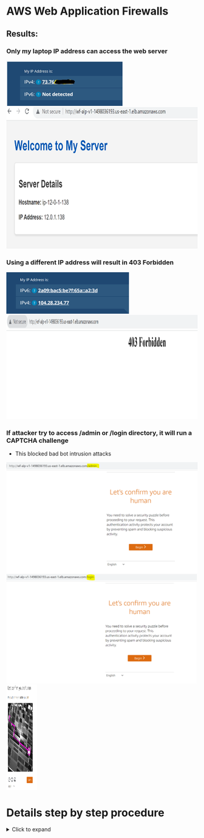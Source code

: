 # AWS Web Application Firewalls
## Results:
### Only my laptop IP address can access the web server
<img src="/WAF/s28.jpg" width="306" height="118">
<img src="/WAF/s18.PNG" width="789" height="372">

### Using a different IP address will result in 403 Forbidden
<img src="/WAF/s27.PNG" width="323" height="109">
<img src="/WAF/s26.PNG" width="1134" height="274">

### If attacker try to access /admin or /login directory, it will run a CAPTCHA challenge
- This blocked bad bot intrusion attacks

<img src="/WAF/s34.PNG" width="505" height="291">
<img src="/WAF/s35.PNG" width="502" height="287">
<img src="/WAF/s36.PNG" width="81" height="277">

# Details step by step procedure

<details>
  <summary>Click to expand</summary>

## Step 1: Create VPC
<img src="/WAF/s1.PNG">

## Step 2: Create Internet Gateway
<img src="/WAF/s2.PNG">

## Step 3: Create Subnet
<img src="/WAF/s3.PNG">

### Subsnet Setting part 1
<img src="/WAF/s4.PNG">

### Subsnet Setting part 2
<img src="/WAF/s5.PNG">

## Step 4: Create a Route table
<img src="/WAF/s6.PNG">

### Set Route table association 
<img src="/WAF/s7.PNG">

### Allow everyone on internet access the resource in the subnet
<img src="/WAF/s8.PNG">

## Step 5: Create a EC2 instance
<img src="/WAF/s9.PNG" width="796" height="832">

### Generate a new key pair if there is not existing one
<img src="/WAF/s10.PNG" width="797" height="499">

### Connnet to existing VPC and subnet, enable public IP
<img src="/WAF/s11.PNG">

### Add a new security rule for port 80 and allow it from anywhere 
<img src="/WAF/s12.PNG">

### Scorll down to advanced details and located to the userdata section, intall the Apache server and create simple web page
- I paste the completed server setup code in "apache_server.txt"

<img src="/WAF/s13.PNG" width="652" height="471">

## Step 5: Create a Target groups
- Connect it to existing VPC
- In next step, select the avaiable instaces and click "include as pending below" button to finished the setup.

<img src="/WAF/s14.PNG">

## Step 6: Create a Application Load Balancer
<img src="/WAF/s15.PNG">

### Configure VPC and subnet setting, and select the security group created in EC2 instance
- In listen and routing section, select the target group we create in step 5

<img src="/WAF/s16.PNG">

### Here is what the Load Balancer looks like after it is successfully created
 - Copy the DNS name show in the Load Balancer page

<img src="/WAF/s17.PNG">

### Paste the DNS address in your browser
- Here is what the webpage looklike if you configure all the setting correctly

<img src="/WAF/s18.PNG" width="789" height="372">

## Step 7: In WAF & Shield, create a Web ACL
<img src="/WAF/s19.PNG">

### In Associated AWS resources section, add the exsiting Load balancer
<img src="/WAF/s20.PNG">

### In this page we can add our own rule and choose default ACL action
- Remain open this page and we going to create a IP set first

<img src="/WAF/s21.PNG">

## Step 8: Open a new tab and go to IP sets under AWS WAF
<img src="/WAF/s22.PNG">

### We going fill to whatever the real IP address of your computeris 
- Here I write down a example IP address, make sure you add /32 at the end of your IP.

<img src="/WAF/s23.PNG">

## Step 9: Go back to the Web ACL page
- In my rules, click add my own rules
- Select IP set as rule type and choose the rule we just created, and select "allow" action

<img src="/WAF/s24.PNG">

### Makre sure you select "block" for Default Web ACL action
- The rest just leave as default and complete the Web ACL configuration

<img src="/WAF/s25.PNG">

## Step 10: Go load balancer and copy the DNS address
- If you try to access the web page in a different IP address, it will show as below

<img src="/WAF/s26.PNG">

### Here I using a different IP address to access the server
<img src="/WAF/s27.PNG" width="323" height="109">

#### Compare to my laptop IP address

<img src="/WAF/s28.jpg" width="306" height="118">

### Go to Web ACLs "Sampled requests"
- You can see a list of allowed and blocked request

<img src="/WAF/s29.jpg" width="306" height="118">

## Step 9: Go back to the Web ACL rules page
- Add a new "my own rule"
- Choose Rule builder as rule type

<img src="/WAF/s30.PNG">

### Here we going to choose OR statment
- Configure all the setting show in the picture below
<img src="/WAF/s31.PNG">

<img src="/WAF/s32.PNG">

### Select CAPTCHA as action
- This rule will protect the server against bad bot intrusion attacks for "/admin" or "/login" directory

<img src="/WAF/s33.PNG">
</details>
